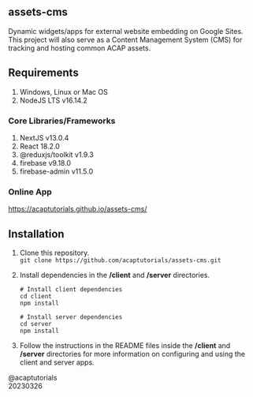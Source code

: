 ## assets-cms

Dynamic widgets/apps for external website embedding on Google Sites.<br>
This project will also serve as a Content Management System (CMS) for tracking and hosting common ACAP assets.

## Requirements

1. Windows, Linux or Mac OS
2. NodeJS LTS v16.14.2

### Core Libraries/Frameworks

1. NextJS v13.0.4
2. React 18.2.0
3. @reduxjs/toolkit v1.9.3
4. firebase v9.18.0
5. firebase-admin v11.5.0

### Online App

https://acaptutorials.github.io/assets-cms/

## Installation

1. Clone this repository.<br>
`git clone https://github.com/acaptutorials/assets-cms.git`

2. Install dependencies in the **/client** and **/server** directories.<br>
   ```
   # Install client dependencies
   cd client
   npm install

   # Install server dependencies
   cd server
   npm install
   ```

2. Follow the instructions in the README files inside the **/client** and **/server** directories for more information on configuring and using the client and server apps.

@acaptutorials<br>
20230326
